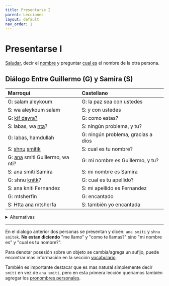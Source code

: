 ```yaml
---
title: Presentarse I
parent: Lecciones
layout: default
nav_order: 1
---
```


# Presentarse I

[Saludar](../preguntas/como-estas), decir el [nombre](../vocabulario/nombre) y preguntar [cual es](../preguntas/cual-que) el nombre de la otra persona.

## Diálogo Entre Guillermo (G) y Samira (S)

| Marroquí                                                         | Castellano                         |
|:-----------------------------------------------------------------|:-----------------------------------|
| G: salam aleykoum                                                | G: la paz sea con ustedes          |
| S: wa aleykoum salam                                             | S: y con ustedes                   |
| G: [kif dayra?](../preguntas/como-estas)                         | G: como estas?                     |
| S: labas, wa [nta](../vocabulario/pronombres)?                   | S: ningún problema, y tu?          |
| G: labas, hamdullah                                              | G: ningún problema, gracias a dios |
| S: [shnu](../preguntas/cual-que) [smitik](../vocabulario/nombre) | S: cual es tu nombre?              |
| G: [ana](../vocabulario/pronombres) smiti Guillermo, wa nti?     | G: mi nombre es Guillermo, y tu?  |
| S: ana smiti Samira                                              | S: mi nombre es Samira             |
| G: shnu [knitk](../vocabulario/nombre#apellido)?                 | G: cual es tu apellido?            |
| S: ana kniti Fernandez                                           | S: mi apellido es Fernandez        |
| G: mtsherfin                                                     | G: encantado                       |
| S: Htta ana mtsherfa                                             | S: también yo encantada            |

<details markdown="1">
<summary> Alternativas </summary>

| Alternativa 1     | Alternativa 2                        | Alternativa 3 |
|:------------------|:-------------------------------------|:--------------|
| Salam Aleykoum    | salam                                | -             |
| wa Aleykoum Salam | salam                                | -             |
| kif dayr?         | labas alik?                          | -             |
| labas             | kulshi bihhir | mzyan         |

</details>

---

En el dialogo anterior dos personas se presentan y dicen: `ana smiti` y `shnu smitek`. **No estan diciendo** "me llamo" y "como te llamas?" sino "mi nombre es" y "cual es tu nombre?".

Para denotar posesión sobre un objeto se cambia/agrega un sufijo, puede encontrar mas información en la sección [vocabulario](../vocabulario/pronombres#pronombres-posesivos).

También es importante destacar que es mas natural simplemente decir `smiti` en vez de `ana smiti`, pero en esta primera lección queríamos también agregar los [pronombres personales](../vocabulario/pronombres#pronombres-personales).
